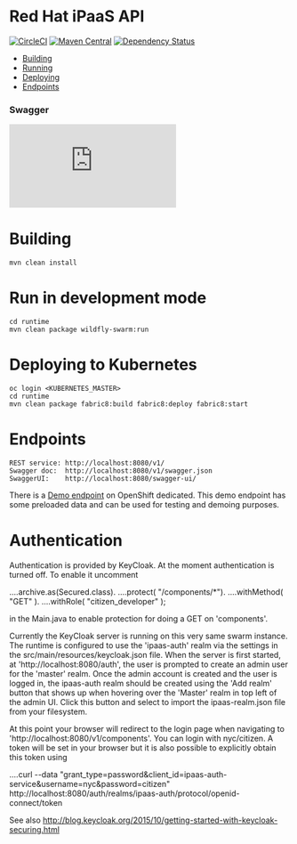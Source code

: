 # Red Hat iPaaS API

[![CircleCI](https://img.shields.io/circleci/project/github/redhat-ipaas/ipaas-api-java.svg)](https://circleci.com/gh/redhat-ipaas/ipaas-api-java)
[![Maven Central](https://img.shields.io/maven-central/v/com.redhat.ipaas/ipaas-api-java.svg)](http://search.maven.org/#search%7Cga%7C1%7Cg%3A%22redhat-ipaas%22%20AND%20a%3A%22ipaas-api-java%22)
[![Dependency Status](https://dependencyci.com/github/redhat-ipaas/ipaas-api-java/badge)](https://dependencyci.com/github/redhat-ipaas/ipaas-api-java)

- [Building](#building)
- [Running](#run-in-development-mode)
- [Deploying](#deploying-to-kubernetes)
- [Endpoints](#endpoints)

### Swagger
[![Swagger](http://dgrechka.net/swagger_validator_content_type_proxy.php?url=https://circleci.com/api/v1/project/redhat-ipaas/ipaas-api-java/latest/artifacts/0/$CIRCLE_ARTIFACTS/swagger.json)](https://online.swagger.io/validator/debug?url=https://circleci.com/api/v1/project/redhat-ipaas/ipaas-api-java/latest/artifacts/0/$CIRCLE_ARTIFACTS/swagger.json)

# Building

    mvn clean install

# Run in development mode

    cd runtime
    mvn clean package wildfly-swarm:run

# Deploying to Kubernetes

    oc login <KUBERNETES_MASTER>
    cd runtime
    mvn clean package fabric8:build fabric8:deploy fabric8:start

# Endpoints

    REST service: http://localhost:8080/v1/
    Swagger doc:  http://localhost:8080/v1/swagger.json
    SwaggerUI:    http://localhost:8080/swagger-ui/

There is a [Demo endpoint](http://runtime-kurt.b6ff.rh-idev.openshiftapps.com/swagger-ui/) on OpenShift dedicated.
This demo endpoint has some preloaded data and can be used for testing and demoing purposes.

# Authentication

Authentication is provided by KeyCloak. At the moment authentication is turned off. To enable it uncomment 

....archive.as(Secured.class).
....protect( "/components/*").
....withMethod( "GET" ).
....withRole( "citizen_developer" );

in the Main.java to enable protection for doing a GET on 'components'. 

Currently the KeyCloak server is running on this very same swarm instance. The runtime is configured to use the 'ipaas-auth' realm via the settings in the src/main/resources/keycloak.json file. When the server is first started, at 'http://localhost:8080/auth', the user is prompted to create an admin user for the 'master' realm. Once the admin account is created and the user is logged in, the ipaas-auth realm should be created using the 'Add realm' button that shows up when hovering over the 'Master' realm in top left of the admin UI. Click this button and select to import the ipaas-realm.json file from your filesystem.

At this point your browser will redirect to the login page when navigating to 'http://localhost:8080/v1/components'. You can login with nyc/citizen. A token will be set in your browser but it is also possible to explicitly obtain this token using

....curl --data "grant_type=password&client_id=ipaas-auth-service&username=nyc&password=citizen" http://localhost:8080/auth/realms/ipaas-auth/protocol/openid-connect/token

See also http://blog.keycloak.org/2015/10/getting-started-with-keycloak-securing.html


